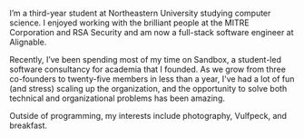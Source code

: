 I’m a third-year student at Northeastern University studying computer science. I enjoyed working with the brilliant people at the MITRE Corporation and RSA Security and am now a full-stack software engineer at Alignable.


Recently, I’ve been spending most of my time on Sandbox, a student-led software consultancy for academia that I founded. As we grow from three co-founders to twenty-five members in less than a year, I've had a lot of fun (and stress) scaling up the organization, and the opportunity to solve both technical and organizational problems has been amazing.


Outside of programming, my interests include photography, Vulfpeck, and breakfast.
